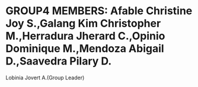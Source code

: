 # GROUP4 MEMBERS: Afable Christine Joy S.,Galang Kim Christopher M.,Herradura Jherard C.,Opinio Dominique M.,Mendoza Abigail D.,Saavedra Pilary D.
Lobinia Jovert A.(Group Leader)
